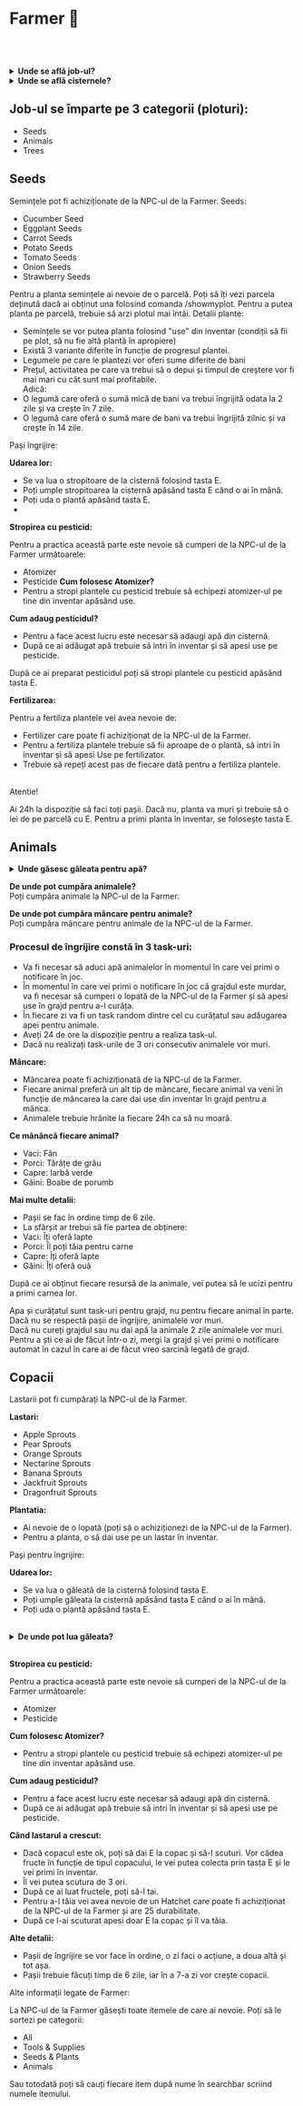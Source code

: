 # Farmer 🚜
<br><br>
<details class="details custom-block">
  <summary><strong>Unde se află job-ul?</strong></summary>
  <img src="https://i.imgur.com/1MkMmnj.jpeg" alt="Locația job-ului" style="max-width:100%; height:auto;">
</details>

<details class="details custom-block">
  <summary><strong>Unde se află cisternele?</strong></summary>
  <img src="https://i.imgur.com/x4Atbil.jpeg" alt="Locația cisternelor" style="max-width:100%; height:auto;">
</details>

## Job-ul se împarte pe 3 categorii (ploturi):

- Seeds
- Animals
- Trees

## Seeds
Semințele pot fi achiziționate de la NPC-ul de la Farmer.
Seeds:
- Cucumber Seed
- Eggplant Seeds
- Carrot Seeds
- Potato Seeds
- Tomato Seeds
- Onion Seeds
- Strawberry Seeds

Pentru a planta semințele ai nevoie de o parcelă.
Poți să îți vezi parcela deținută dacă ai obținut una folosind comanda /showmyplot.
Pentru a putea planta pe parcelă, trebuie să arzi plotul mai întâi.
Detalii plante:
- Semințele se vor putea planta folosind "use" din inventar (condiții să fii pe plot, să nu fie altă plantă în apropiere)
- Există 3 variante diferite în funcție de progresul plantei.
- Legumele pe care le plantezi vor oferi sume diferite de bani
- Prețul, activitatea pe care va trebui să o depui și timpul de creștere vor fi mai mari cu cât sunt mai profitabile.  
Adică:  
- O legumă care oferă o sumă mică de bani va trebui îngrijită odata la 2 zile și va crește în 7 zile.
- O legumă care oferă o sumă mare de bani va trebui îngrijită zilnic și va crește în 14 zile.

Pași îngrijire:

**Udarea lor:**
- Se va lua o stropitoare de la cisternă folosind tasta E.
- Poți umple stropitoarea la cisternă apăsând tasta E când o ai în mână.
- Poți uda o plantă apăsând tasta E.
- 
**Stropirea cu pesticid:**

Pentru a practica această parte este nevoie să cumperi de la NPC-ul de la Farmer următoarele:
 - Atomizer
 - Pesticide
<b>Cum folosesc Atomizer?</b>
- Pentru a stropi plantele cu pesticid trebuie să echipezi atomizer-ul pe tine din inventar apăsând use.

<b>Cum adaug pesticidul?</b>
- Pentru a face acest lucru este necesar să adaugi apă din cisternă.
- După ce ai adăugat apă trebuie să intri în inventar și să apesi use pe pesticide.

După ce ai preparat pesticidul poți să stropi plantele cu pesticid apăsând tasta E.

**Fertilizarea:**

Pentru a fertiliza plantele vei avea nevoie de:
- Fertilizer care poate fi achiziționat de la NPC-ul de la Farmer.
- Pentru a fertiliza plantele trebuie să fii aproape de o plantă, să intri în inventar și să apesi Use pe fertilizator.
- Trebuie să repeți acest pas de fiecare dată pentru a fertiliza plantele.
<br>

<div class="danger-container">
<summary>Atentie!</summary>
<p>Ai 24h la dispoziție să faci toți pașii. Dacă nu, planta va muri și trebuie să o iei de pe parcelă cu E.  
Pentru a primi planta în inventar, se folosește tasta E.</p>
</div>

## Animals

<details class="details custom-block">
  <summary><strong>Unde găsesc găleata pentru apă?</strong></summary>
  <img src="https://i.imgur.com/PSY3x9o.jpeg" alt="Locația găleții pentru apă" style="max-width:100%; height:auto;">
</details>

<b>De unde pot cumpăra animalele?</b><br>Poți cumpăra animale la NPC-ul de la Farmer.

<b>De unde pot cumpăra mâncare pentru animale?</b><br>Poți cumpăra mâncare pentru animale de la NPC-ul de la Farmer.


### Procesul de îngrijire constă în 3 task-uri:

- Va fi necesar să aduci apă animalelor în momentul în care vei primi o notificare în joc.
- În momentul în care vei primi o notificare în joc că grajdul este murdar, va fi necesar să cumperi o lopată de la NPC-ul de la Farmer și să apesi use în grajd pentru a-l curăța.
- În fiecare zi va fi un task random dintre cel cu curățatul sau adăugarea apei pentru animale.
- Aveți 24 de ore la dispoziție pentru a realiza task-ul.
- Dacă nu realizați task-urile de 3 ori consecutiv animalele vor muri.

**Mâncare:**

- Mâncarea poate fi achiziționată de la NPC-ul de la Farmer.
- Fiecare animal preferă un alt tip de mâncare, fiecare animal va veni în funcție de mâncarea la care dai use din inventar în grajd pentru a mânca.
- Animalele trebuie hrănite la fiecare 24h ca să nu moară.

**Ce mănâncă fiecare animal?**

- Vaci: Fân
- Porci: Tărâțe de grâu
- Capre: Iarbă verde
- Găini: Boabe de porumb

**Mai multe detalii:**

- Pașii se fac în ordine timp de 6 zile.
- La sfârșit ar trebui să fie partea de obținere:
- Vaci: Îți oferă lapte
- Porci: Îl poți tăia pentru carne
- Capre: Îți oferă lapte
- Găini: Îți oferă ouă

După ce ai obținut fiecare resursă de la animale, vei putea să le ucizi pentru a primi carnea lor.
<br>

<div class="danger-container">
<p>Apa și curățatul sunt task-uri pentru grajd, nu pentru fiecare animal în parte. <br>
Dacă nu se respectă pașii de îngrijire, animalele vor muri.  <br>
Dacă nu cureți grajdul sau nu dai apă la animale 2 zile animalele vor muri.  <br>
Pentru a ști ce ai de făcut într-o zi, mergi la grajd și vei primi o notificare automat în cazul în care ai de făcut vreo sarcină legată de grajd.<br>
</div>

## Copacii

Lastarii pot fi cumpărați la NPC-ul de la Farmer.

**Lastari:**

- Apple Sprouts
- Pear Sprouts
- Orange Sprouts
- Nectarine Sprouts
- Banana Sprouts
- Jackfruit Sprouts
- Dragonfruit Sprouts

**Plantatia:**

- Ai nevoie de o lopată (poți să o achiziționezi de la NPC-ul de la Farmer).
- Pentru a planta, o să dai use pe un lastar în inventar.

Pași pentru îngrijire:

**Udarea lor:**

- Se va lua o găleată de la cisternă folosind tasta E.
- Poți umple găleata la cisternă apăsând tasta E când o ai în mână.
- Poți uda o plantă apăsând tasta E.

<br>
<details class="details custom-block">
  <summary><strong>De unde pot lua găleata?</strong></summary>
  <img src="https://i.imgur.com/5mGeCis.jpeg" alt="Locația 1 pentru găleată" style="max-width:100%; height:auto; margin-bottom:10px;">
  <img src="https://i.imgur.com/hQH5Qcp.jpeg" alt="Locația 2 pentru găleată" style="max-width:100%; height:auto;">
</details>
<br>

**Stropirea cu pesticid:**

Pentru a practica această parte este nevoie să cumperi de la NPC-ul de la Farmer următoarele:
- Atomizer
- Pesticide

**Cum folosesc Atomizer?**

- Pentru a stropi plantele cu pesticid trebuie să echipezi atomizer-ul pe tine din inventar apăsând use.

**Cum adaug pesticidul?**

- Pentru a face acest lucru este necesar să adaugi apă din cisternă.
- După ce ai adăugat apă trebuie să intri în inventar și să apesi use pe pesticide.

**Când lastarul a crescut:**

- Dacă copacul este ok, poți să dai E la copac și să-l scuturi. Vor cădea fructe în funcție de tipul copacului, le vei putea colecta prin tasta E și le vei primi în inventar.
- Îl vei putea scutura de 3 ori.
- După ce ai luat fructele, poți să-l tai.
- Pentru a-l tăia vei avea nevoie de un Hatchet care poate fi achiziționat de la NPC-ul de la Farmer și are 25 durabilitate.
- După ce l-ai scuturat apesi doar E la copac și îl va tăia.

**Alte detalii:**

- Pașii de îngrijire se vor face în ordine, o zi faci o acțiune, a doua altă și tot așa.
- Pașii trebuie făcuți timp de 6 zile, iar în a 7-a zi vor crește copacii.

Alte informații legate de Farmer:

La NPC-ul de la Farmer găsești toate itemele de care ai nevoie. Poți să le sortezi pe categorii:

- All
- Tools & Supplies
- Seeds & Plants
- Animals

Sau totodată poți să cauți fiecare item după nume în searchbar scriind numele itemului.
